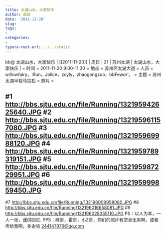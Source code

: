 ```yaml
---
title: 太湖山水，大家快乐
author: 曲政
date: '2011-11-20'
slug: 
tags:
- 
categories:
- 
typora-root-url: ../../static
---
```


bb@ 太湖山水，大家快乐
| [[2011-11-20]] | 周日 | 21 | 苏州太湖 | 太湖山水，大家快乐 |
= 时间 =
2011-11-20 9:00-11:30
= 地点 =
苏州环太湖大道
= 人员 =
willowfairy，iRun，Jolice，zcyly，zhaogongzuo，bbFewor'。
= 主题 =
苏州太湖半程马拉松
= 照片 =

#1
http://bbs.sjtu.edu.cn/file/Running/132195942625640.JPG 
#2
http://bbs.sjtu.edu.cn/file/Running/132195961157080.JPG 
#3
http://bbs.sjtu.edu.cn/file/Running/132195969988120.JPG 
#4
http://bbs.sjtu.edu.cn/file/Running/1321959789319151.JPG 
#5
http://bbs.sjtu.edu.cn/file/Running/132195987229951.JPG
#6
http://bbs.sjtu.edu.cn/file/Running/132195999859450.JPG
-
#7
http://bbs.sjtu.edu.cn/file/Running/132196009958080.JPG
#8
http://bbs.sjtu.edu.cn/file/Running/132196016658081.JPG
#9
http://bbs.sjtu.edu.cn/file/Running/132196028355110.JPG
PS：以人为本，一人一张，谨供回忆.
PPS：峰哥，霍哥，小Z哥，你们的照片有空发出来啊，或者传给我啊，多谢哈 244147976@qq.com